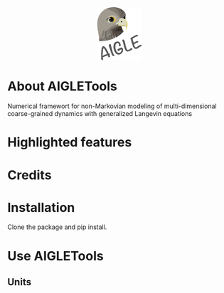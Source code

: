 <p align="center" >
  <img width="20%" src="/docs/logo.png" />
</p>

# About AIGLETools
Numerical framewort for non-Markovian modeling of multi-dimensional coarse-grained dynamics with generalized Langevin equations
 

# Highlighted features

# Credits

# Installation
Clone the package and pip install.

# Use AIGLETools

## Units

